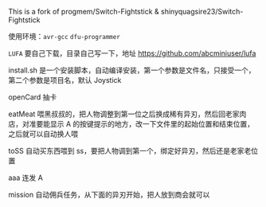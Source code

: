 This is a fork of progmem/Switch-Fightstick & shinyquagsire23/Switch-Fightstick


使用环境：```avr-gcc``` ```dfu-programmer```

```LUFA``` 要自己下载，目录自己写一下，地址 https://github.com/abcminiuser/lufa

install.sh 是一个安装脚本，自动编译安装，第一个参数是文件名，只接受一个，第二个参数是项目名，默认 Joystick

openCard 抽卡

eatMeat 喂黑叔叔的，把人物调整到第一位之后换成稀有异刃，然后回老家肉店，对准要能显示 A 的按键提示的地方，改一下文件里的起始位置和结束位置，之后就可以自动换人喂

toSS 自动买东西喂到 ss，要把人物调到第一个，绑定好异刃，然后还是老家老位置

aaa 连发 A

mission 自动佣兵任务，从下面的异刃开始，把人放到商会就可以